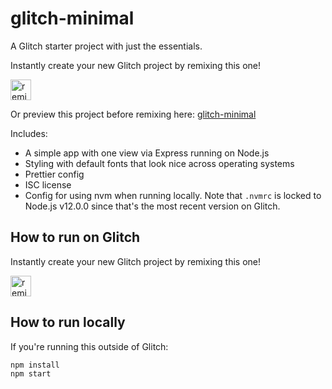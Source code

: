# glitch-minimal

A Glitch starter project with just the essentials.

Instantly create your new Glitch project by remixing this one!

<a href="https://glitch.com/edit/?utm_content=project_glitch-minimal&utm_source=remix_this&utm_medium=button&utm_campaign=glitchButton#!/remix/glitch-minimal">
  <img src="https://cdn.glitch.com/2bdfb3f8-05ef-4035-a06e-2043962a3a13%2Fremix%402x.png?1513093958726" alt="remix this" height="33">
</a>

Or preview this project before remixing here: [glitch-minimal](https://glitch.com/~glitch-minimal)

Includes:

* A simple app with one view via Express running on Node.js
* Styling with default fonts that look nice across operating systems
* Prettier config
* ISC license
* Config for using nvm when running locally. Note that `.nvmrc` is locked to Node.js v12.0.0 since that's the most recent version on Glitch.

## How to run on Glitch

Instantly create your new Glitch project by remixing this one!

<a href="https://glitch.com/edit/?utm_content=project_glitch-minimal&utm_source=remix_this&utm_medium=button&utm_campaign=glitchButton#!/remix/glitch-minimal">
  <img src="https://cdn.glitch.com/2bdfb3f8-05ef-4035-a06e-2043962a3a13%2Fremix%402x.png?1513093958726" alt="remix this" height="33">
</a>

## How to run locally

If you're running this outside of Glitch:

    npm install
    npm start
